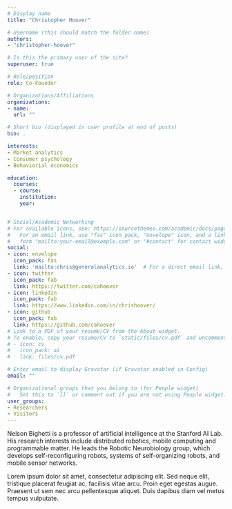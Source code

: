 ```yaml
---
# Display name
title: "Christopher Hoover"

# Username (this should match the folder name)
authors:
- "christopher-hoover"

# Is this the primary user of the site?
superuser: true

# Role/position
role: Co-Founder

# Organizations/Affiliations
organizations:
- name:
  url: ""

# Short bio (displayed in user profile at end of posts)
bio: .

interests:
- Market analytics
- Consumer psychology
- Behaviorial economics

education:
  courses:
  - course:    
    institution:  
    year:


# Social/Academic Networking
# For available icons, see: https://sourcethemes.com/academic/docs/page-builder/#icons
#   For an email link, use "fas" icon pack, "envelope" icon, and a link in the
#   form "mailto:your-email@example.com" or "#contact" for contact widget.
social:
- icon: envelope
  icon_pack: fas
  link: 'mailto:chris@generalanalytics.io'  # For a direct email link, use "mailto:test@example.org".
- icon: twitter
  icon_pack: fab
  link: https://twitter.com/cahoover
- icon: linkedin
  icon_pack: fab
  link: https://www.linkedin.com/in/chrishoover/
- icon: github
  icon_pack: fab
  link: https://github.com/cahoover
# Link to a PDF of your resume/CV from the About widget.
# To enable, copy your resume/CV to `static/files/cv.pdf` and uncomment the lines below.
# - icon: cv
#   icon_pack: ai
#   link: files/cv.pdf

# Enter email to display Gravatar (if Gravatar enabled in Config)
email: ""

# Organizational groups that you belong to (for People widget)
#   Set this to `[]` or comment out if you are not using People widget.
user_groups:
- Researchers
- Visitors
---
```


Nelson Bighetti is a professor of artificial intelligence at the Stanford AI Lab. His research interests include distributed robotics, mobile computing and programmable matter. He leads the Robotic Neurobiology group, which develops self-reconfiguring robots, systems of self-organizing robots, and mobile sensor networks.

Lorem ipsum dolor sit amet, consectetur adipiscing elit. Sed neque elit, tristique placerat feugiat ac, facilisis vitae arcu. Proin eget egestas augue. Praesent ut sem nec arcu pellentesque aliquet. Duis dapibus diam vel metus tempus vulputate.
